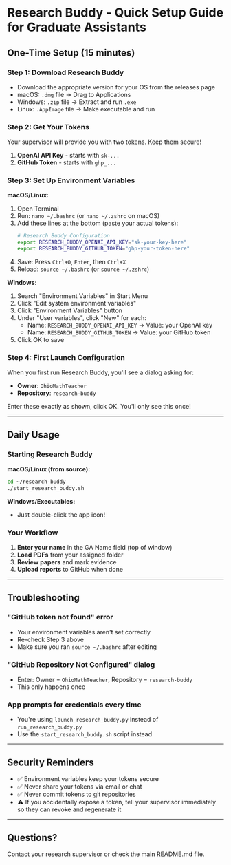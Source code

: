 # Research Buddy - Quick Setup Guide for Graduate Assistants

## One-Time Setup (15 minutes)

### Step 1: Download Research Buddy
- Download the appropriate version for your OS from the releases page
- macOS: `.dmg` file → Drag to Applications
- Windows: `.zip` file → Extract and run `.exe`
- Linux: `.AppImage` file → Make executable and run

### Step 2: Get Your Tokens
Your supervisor will provide you with two tokens. Keep them secure!

1. **OpenAI API Key** - starts with `sk-...`
2. **GitHub Token** - starts with `ghp_...`

### Step 3: Set Up Environment Variables

**macOS/Linux:**
1. Open Terminal
2. Run: `nano ~/.bashrc` (or `nano ~/.zshrc` on macOS)
3. Add these lines at the bottom (paste your actual tokens):
   ```bash
   # Research Buddy Configuration
   export RESEARCH_BUDDY_OPENAI_API_KEY="sk-your-key-here"
   export RESEARCH_BUDDY_GITHUB_TOKEN="ghp-your-token-here"
   ```
4. Save: Press `Ctrl+O`, `Enter`, then `Ctrl+X`
5. Reload: `source ~/.bashrc` (or `source ~/.zshrc`)

**Windows:**
1. Search "Environment Variables" in Start Menu
2. Click "Edit system environment variables"
3. Click "Environment Variables" button
4. Under "User variables", click "New" for each:
   - Name: `RESEARCH_BUDDY_OPENAI_API_KEY` → Value: your OpenAI key
   - Name: `RESEARCH_BUDDY_GITHUB_TOKEN` → Value: your GitHub token
5. Click OK to save

### Step 4: First Launch Configuration

When you first run Research Buddy, you'll see a dialog asking for:
- **Owner**: `OhioMathTeacher`
- **Repository**: `research-buddy`

Enter these exactly as shown, click OK. You'll only see this once!

---

## Daily Usage

### Starting Research Buddy

**macOS/Linux (from source):**
```bash
cd ~/research-buddy
./start_research_buddy.sh
```

**Windows/Executables:**
- Just double-click the app icon!

### Your Workflow

1. **Enter your name** in the GA Name field (top of window)
2. **Load PDFs** from your assigned folder
3. **Review papers** and mark evidence
4. **Upload reports** to GitHub when done

---

## Troubleshooting

### "GitHub token not found" error
- Your environment variables aren't set correctly
- Re-check Step 3 above
- Make sure you ran `source ~/.bashrc` after editing

### "GitHub Repository Not Configured" dialog
- Enter: Owner = `OhioMathTeacher`, Repository = `research-buddy`
- This only happens once

### App prompts for credentials every time
- You're using `launch_research_buddy.py` instead of `run_research_buddy.py`
- Use the `start_research_buddy.sh` script instead

---

## Security Reminders

- ✅ Environment variables keep your tokens secure
- ✅ Never share your tokens via email or chat
- ✅ Never commit tokens to git repositories
- ⚠️ If you accidentally expose a token, tell your supervisor immediately so they can revoke and regenerate it

---

## Questions?

Contact your research supervisor or check the main README.md file.
